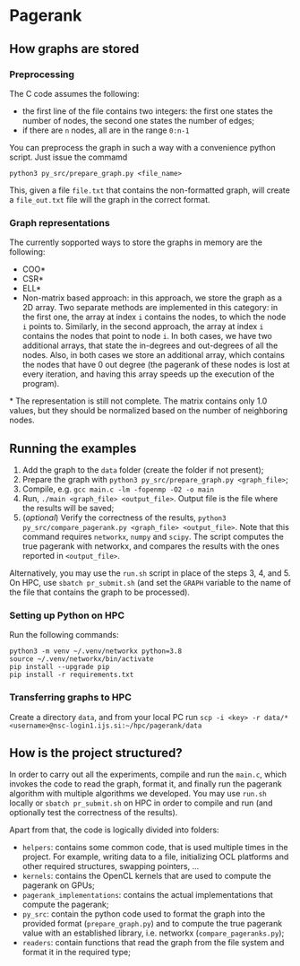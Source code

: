 # Pagerank

## How graphs are stored

### Preprocessing
The C code assumes the following:
* the first line of the file contains two integers: the first one states the number of nodes, the second one states the number of edges;
* if there are `n` nodes, all are in the range `0:n-1`

You can preprocess the graph in such a way with a convenience python script. Just issue the commamd 
```
python3 py_src/prepare_graph.py <file_name>
```
This, given a file `file.txt` that contains the non-formatted graph, will create a `file_out.txt` file will the graph in the correct format.

### Graph representations
The currently sopported ways to store the graphs in memory are the following:
* COO*
* CSR*
* ELL*
* Non-matrix based approach: in this approach, we store the graph as a 2D array. Two separate methods are implemented in this category: in the first one, the array at index `i` contains the nodes, to which the node `i` points to. Similarly, in the second approach, the array at index `i` contains the nodes that point to node `i`. In both cases, we have two additional arrays, that state the in-degrees and out-degrees of all the nodes. Also, in both cases we store an additional array, which contains the nodes that have 0 out degree (the pagerank of these nodes is lost at every iteration, and having this array speeds up the execution of the program).

\* The representation is still not complete. The matrix contains only 1.0 values, but they should be normalized based on the number of neighboring nodes.

## Running the examples
1. Add the graph to the `data` folder (create the folder if not present);
2. Prepare the graph with `python3 py_src/prepare_graph.py <graph_file>`;
3. Compile, e.g. `gcc main.c -lm -fopenmp -O2 -o main`
4. Run, `./main <graph_file> <output_file>`. Output file is the file where the results will be saved;
5. (*optional*) Verify the correctness of the results, `python3 py_src/compare_pagerank.py <graph_file> <output_file>`. Note that this command requires `networkx`, `numpy` and `scipy`. The script computes the true pagerank with networkx, and compares the results with the ones reported in `<output_file>`.

Alternatively, you may use the `run.sh` script in place of the steps $3$, $4$, and $5$. On HPC, use `sbatch pr_submit.sh` (and set the `GRAPH` variable to the name of the file that contains the graph to be processed).

### Setting up Python on HPC
Run the following commands:
```
python3 -m venv ~/.venv/networkx python=3.8
source ~/.venv/networkx/bin/activate
pip install --upgrade pip
pip install -r requirements.txt
```

### Transferring graphs to HPC
Create a directory `data`, and from your local PC run `scp -i <key> -r data/* <username>@nsc-login1.ijs.si:~/hpc/pagerank/data`

## How is the project structured?
In order to carry out all the experiments, compile and run the `main.c`, which invokes the code to read the graph, format it, and finally run the pagerank algorithm with multiple algorithms we developed. You may use `run.sh` locally or `sbatch pr_submit.sh` on HPC in order to compile and run (and optionally test the correctness of the results).

Apart from that, the code is logically divided into folders:
* `helpers`: contains some common code, that is used multiple times in the project. For example, writing data to a file, initializing OCL platforms and other required structures, swapping pointers, ...
* `kernels`: contains the OpenCL kernels that are used to compute the pagerank on GPUs;
* `pagerank_implementations`: contains the actual implementations that compute the pagerank;
* `py_src`: contain the python code used to format the graph into the provided format (`prepare_graph.py`) and to compute the true pagerank value with an established library, i.e. networkx (`compare_pageranks.py`);
* `readers`: contain functions that read the graph from the file system and format it in the required type;